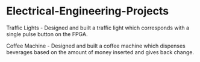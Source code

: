 # Electrical-Engineering-Projects

Traffic Lights - Designed and built a traffic light which corresponds with a single pulse button on the FPGA.

Coffee Machine - Designed and built a coffee machine which dispenses beverages based on the amount of money inserted and gives back change.


